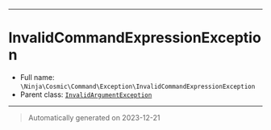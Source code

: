 ***

# InvalidCommandExpressionException





* Full name: `\Ninja\Cosmic\Command\Exception\InvalidCommandExpressionException`
* Parent class: [`InvalidArgumentException`](../../../../InvalidArgumentException.md)






***
> Automatically generated on 2023-12-21
